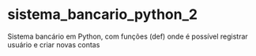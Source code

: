 # sistema_bancario_python_2
Sistema bancário em Python, com funções (def) onde é possível registrar usuário e criar novas contas 
